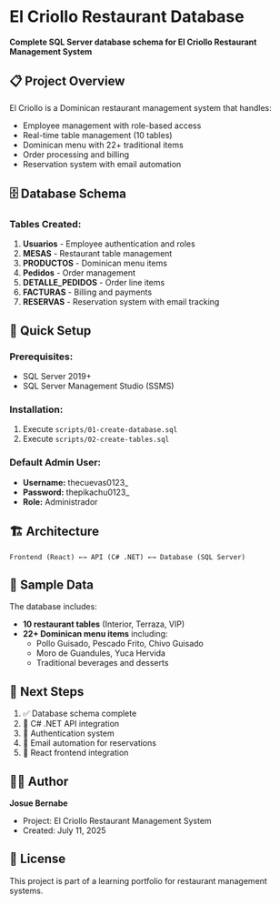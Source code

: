 #  El Criollo Restaurant Database

**Complete SQL Server database schema for El Criollo Restaurant Management System**

## 📋 Project Overview

El Criollo is a Dominican restaurant management system that handles:
- Employee management with role-based access
- Real-time table management (10 tables)
- Dominican menu with 22+ traditional items
- Order processing and billing
- Reservation system with email automation

## 🗄️ Database Schema

### Tables Created:
1. **Usuarios** - Employee authentication and roles
2. **MESAS** - Restaurant table management
3. **PRODUCTOS** - Dominican menu items
4. **Pedidos** - Order management
5. **DETALLE_PEDIDOS** - Order line items
6. **FACTURAS** - Billing and payments
7. **RESERVAS** - Reservation system with email tracking

## 🚀 Quick Setup

### Prerequisites:
- SQL Server 2019+ 
- SQL Server Management Studio (SSMS)

### Installation:
1. Execute `scripts/01-create-database.sql`
2. Execute `scripts/02-create-tables.sql`

### Default Admin User:
- **Username:** thecuevas0123_
- **Password:** thepikachu0123_
- **Role:** Administrador

## 🏗️ Architecture

```
Frontend (React) ←→ API (C# .NET) ←→ Database (SQL Server)
```

## 🍖 Sample Data

The database includes:
- **10 restaurant tables** (Interior, Terraza, VIP)
- **22+ Dominican menu items** including:
  - Pollo Guisado, Pescado Frito, Chivo Guisado
  - Moro de Guandules, Yuca Hervida
  - Traditional beverages and desserts

## 🔄 Next Steps

1. ✅ Database schema complete
2. 🔄 C# .NET API integration
3. 🔄 Authentication system
4. 🔄 Email automation for reservations
5. 🔄 React frontend integration

## 👨‍💻 Author

**Josue Bernabe**
- Project: El Criollo Restaurant Management System
- Created: July 11, 2025

## 📄 License

This project is part of a learning portfolio for restaurant management systems.
